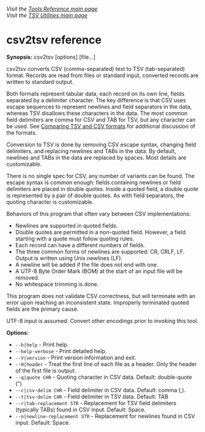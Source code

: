 _Visit the [Tools Reference main page](../ToolReference.md)_<br>
_Visit the [TSV Utilities main page](../../README.md)_

# csv2tsv reference

**Synopsis:** csv2tsv [options] [file...]

csv2tsv converts CSV (comma-separated) text to TSV (tab-separated) format. Records are read from files or standard input, converted records are written to standard output.

Both formats represent tabular data, each record on its own line, fields separated by a delimiter character. The key difference is that CSV uses escape sequences to represent newlines and field separators in the data, whereas TSV disallows these characters in the data. The most common field delimiters are comma for CSV and TAB for TSV, but any character can be used. See [Comparing TSV and CSV formats](../comparing-tsv-and-csv.md) for additional discussion of the formats.

Conversion to TSV is done by removing CSV escape syntax, changing field delimiters, and replacing newlines and TABs in the data. By default, newlines and TABs in the data are replaced by spaces. Most details are customizable.

There is no single spec for CSV, any number of variants can be found. The escape syntax is common enough: fields containing newlines or field delimiters are placed in double quotes. Inside a quoted field, a double quote is represented by a pair of double quotes. As with field separators, the quoting character is customizable.

Behaviors of this program that often vary between CSV implementations:
* Newlines are supported in quoted fields.
* Double quotes are permitted in a non-quoted field. However, a field starting with a quote must follow quoting rules.
* Each record can have a different numbers of fields.
* The three common forms of newlines are supported: CR, CRLF, LF. Output is written using Unix newlines (LF).
* A newline will be added if the file does not end with one.
* A UTF-8 Byte Order Mark (BOM) at the start of an input file will be removed.
* No whitespace trimming is done.

This program does not validate CSV correctness, but will terminate with an error upon reaching an inconsistent state. Improperly terminated quoted fields are the primary cause.

UTF-8 input is assumed. Convert other encodings prior to invoking this tool.

**Options:**
* `--h|help` - Print help.
* `--help-verbose` - Print detailed help.
* `--V|version` - Print version information and exit.
* `--H|header` - Treat the first line of each file as a header. Only the header of the first file is output.
* `--q|quote CHR` - Quoting character in CSV data. Default: double-quote (")
* `--c|csv-delim CHR` - Field delimiter in CSV data. Default: comma (,).
* `--t|tsv-delim CHR` - Field delimiter in TSV data. Default: TAB
* `--r|tab-replacement STR` - Replacement for TSV field delimiters (typically TABs) found in CSV input. Default: Space.
* `--n|newline-replacement STR` - Replacement for newlines found in CSV input. Default: Space.
